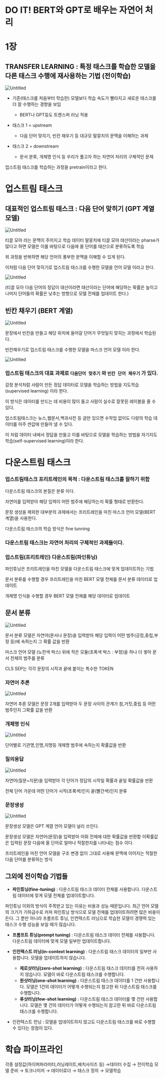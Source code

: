 # DO IT! BERT와 GPT로 배우는 자연어 처리

# 1장

## TRANSFER LEARNING : 특정 태스크를 학습한 모델을 다른 태스크 수행에 재사용하는 기법 (전이학습)

![Untitled](https://s3-us-west-2.amazonaws.com/secure.notion-static.com/9cbe4004-ed48-4ff2-a990-69e2c8250bf5/Untitled.png)

- 기존(태스크를 처음부터 학습한) 모델보다 학습 속도가 빨라지고 새로운 태스크를 더 잘 수행하는 경향을 보임
    - BERT나 GPT등도 트랜스퍼 러닝 적용
    
- 태스크 1 = upstream
    - 다음 단어 맞히기, 빈칸 채우기 등 대규모 말뭉치의 문맥을 이해하는 과제
- 태스크 2 = downstream
    - 문서 분류, 개체명 인식 등 우리가 풀고자 하는 자연어 처리의 구체적인 문제

업스트림 태스크를 학습하는 과정을 pretrain이라고 한다.

# 업스트림 태스크

## 대표적인 업스트림 태스크 : 다음 단어 맞히기 (GPT 계열 모델)

![Untitled](https://s3-us-west-2.amazonaws.com/secure.notion-static.com/e8711e91-0743-4083-86f4-5a04b306d651/Untitled.png)

티끌 모아 라는 문맥이 주어지고 학습 데이터 말뭉치에 티끌 모아 태산이라는 pharse가 많다고 하면 모델은 이를 바탕으로 다음에 올 단어를 태산으로 분류하도록 학습 

위 과정을 반복하면 해당 언어의 풍부한 문맥을 이해할 수 있게 된다.

이처럼 다음 단어 맞히기로 업스트림 태스크를 수행한 모델을 언어 모델 이라고 한다.

![Untitled](https://s3-us-west-2.amazonaws.com/secure.notion-static.com/5274912b-6869-4438-8daf-ad90b7607fab/Untitled.png)

(티끌 모아 다음 단어의 정답이 태산이라면 태산이라는 단어에 해당하는 확률은 높이고 나머지 단어들의 확률은 낮추는 방향으로 모델 전체를 업데이트 한다.)

## 빈칸 채우기 (BERT 계열)

![Untitled](https://s3-us-west-2.amazonaws.com/secure.notion-static.com/cd1456ac-e6ab-42cb-9cff-be7de2bfc5dc/Untitled.png)

문장에서 빈칸을 만들고 해당 위치에 들어갈 단어가 무엇일지 맞히는 과정에서 학습된다.

빈칸채우기로 업스트림 태스크를 수행한 모델을 마스크 언어 모델 이라 한다.

![Untitled](https://s3-us-west-2.amazonaws.com/secure.notion-static.com/8a298e0e-056f-4774-8e6d-ae6eafbcd44e/Untitled.png)

### 업스트림 태스크의 대표 과제로 `다음단어 맞추기` 와 `빈칸 단어 채우기` 가 있다.

감정 분석처럼 사람이 만든 정답 데이터로 모델을 학습하는 방법을 지도학습 (supervised learning) 이라 한다.

이 방식은 데이터를 만드는 데 비용이 많이 들고 사람이 실수로 잘못된 레이블을 줄 수 있다.

업스트림태스크는 뉴스,웹문서,백과사전 등 글만 있으면 수작업 없이도 다량의 학습 데이터를 아주 싼값에 만들어 낼 수 있다.

이 처럼 데이터 내에서 정답을 만들고 이를 바탕으로 모델을 학습하는 방법을 자기지도 학습(self-supervised learning)이라 한다.

# 다운스트림 태스크

### 업스트림태스크 프리트레인의 목적 : 다운스트림 태스크를 잘하기 위함

다운스트림 태스크의 본질은 분류 이다. 

자연어를 입력받아 해당 입력이 어떤 범주에 해당하는지 확률 형태로 반환한다.

문장 생성을 제외한 대부분의 과제에서는 프리트레인을 마친 마스크 언어 모델(BERT 계열)을 사용한다.

다운스트림 태스크의 학습 방식은 fine tunning

### 다운스트림 태스크는 자연어 처리의 구체적인 과제들이다.

### 업스트림(프리트레인) 다운스트림(파인튜닝)

파인튜닝은 프리트레인을 마친 모델을 다운스트림 태스크에 맞게 업데이트하는 기법

문서 분류를 수행할 경우 프리트레인을 마친 BERT 모델 전체를 문서 분류 데이터로 업데이트

개체명 인식을 수행할 경우 BERT 모델 전체를 해당 데이터로 업데이트

## 문서 분류

![Untitled](https://s3-us-west-2.amazonaws.com/secure.notion-static.com/faa32724-1a19-4117-854c-4b6dda99dda1/Untitled.png)

문서 분류 모델은 자연어(문서나 문장)을 입력받아 해당 입력이 어떤 범주(긍정,중립,부정 등)에 속하는지 그 확률 값을 반환

마스크 언어 모델 (노란색 박스) 위에 작은 모듈(초록색 박스 : 부정)을 하나 더 쌓아 문서 전체의 범주를 분류

CLS SEP는 각각 문장의 시작과 끝에 붙이는 특수한 TOKEN

### 자연어 추론

![Untitled](https://s3-us-west-2.amazonaws.com/secure.notion-static.com/3b12192b-c2c6-41f8-a960-f279380deb8b/Untitled.png)

자연어 추론 모델은 문장 2개를 입력받아 두 문장 사이의 관계가 참,거짓,중립 등 어떤 범주인지 그확률 값을 반환

### 개체명 인식

![Untitled](https://s3-us-west-2.amazonaws.com/secure.notion-static.com/4545b8b3-df03-4404-9a8d-f29cae21372b/Untitled.png)

단어별로 기관명,인명,지명등 개체명 범주에 속하는지 확률값을 반환

### 질의응답

![Untitled](https://s3-us-west-2.amazonaws.com/secure.notion-static.com/b593806e-5a20-44e5-aa65-539a02a2ad0f/Untitled.png)

자연어(질문+지문)을 입력받아 각 단어가 정답의 시작일 확률과 끝일 확률값을 반환

전체 단어 가운데 어떤 단어가 시작(초록색)인지 끝(빨간색)인지 분류 

### 문장생성

![Untitled](https://s3-us-west-2.amazonaws.com/secure.notion-static.com/5048754e-aed3-4a66-ba27-559183b6c345/Untitled.png)

문장생성 모델은 GPT 계열 언어 모델이 널리 쓰인다.

문장생성 모델은 자연어(문장)을 입력받아 어휘 전체에 대한 확률값을 반환함 이확률값은 입력된 문장 다음에 올 단어로 얼마나 적절한지를 나타내는 점수 이다.

프리트레인을 마친 언어 모델을 구조 변경 없이 그대로 사용해 문맥에 이어지는 적절한 다음 단어를 분류하는 방식 

## 그외에 전이학습 기법들

- **파인튜닝(fine-tuning)** : 다운스트림 태스크 데이터 전체를 사용합니다. 다운스트림 데이터에 맞게 모델 전체를 업데이트합니다.

파인튜닝 이외의 방식이 주목받고 있는 이유는 비용과 성능 때문입니다. 최근 언어 모델의 크기가 기하급수로 커져 파인튜닝 방식으로 모델 전체를 업데이트하려면 많은 비용이 든다. 그 뿐만 아니라 프롬프트 튜닝, 인컨텍스트 러닝으로 학습한 모델이 경쟁력 있는 태스크 수행 성능을 보일 때가 많습니다.

- **프롬프트 튜닝(prompt tuning)** : 다운스트림 태스크 데이터 전체를 사용합니다. 다운스트림 데이터에 맞게 모델 일부만 업데이트합니다.

- **인컨텍스트 러닝(in-context learning)** : 다운스트림 태스크 데이터의 일부만 사용합니다. 모델을 업데이트하지 않습니다.
    - **제로샷러닝(zero-shot learning)** : 다운스트림 태스크 데이터를 전혀 사용하지 않습니다. 모델이 바로 다운스트림 태스크를 수행합니다.
    - **원샷러닝(one-shot learning)** : 다운스트림 태스크 데이터를 1 건만 사용합니다. 모델은 1건의 데이터가 어떻게 수행되는지 참고한 뒤 다운스트림 태스크를 수행합니다.
    - **퓨샷러닝(few-shot learning)** : 다운스트림 태스크 데이터를 몇 건만 사용합니다. 모델은 몇 건의 데이터가 어떻게 수행되는지 참고한 뒤 바로 다운스트림 태스크를 수행합니다.
- 인컨텍스트 런닝 : 모델을 업데이트하지 않고도 다운스트림 태스크를 바로 수행할 수 있다는 장점이 있다.

# 학습 파이프라인

각종 설정값(하이퍼파라미터,러닝레이트,배치사이즈 등) →데이터 수집 → 전이학습 모델 준비 → 토크나이저 → 데이터로더 → 태스크 정의 → 모델학습
